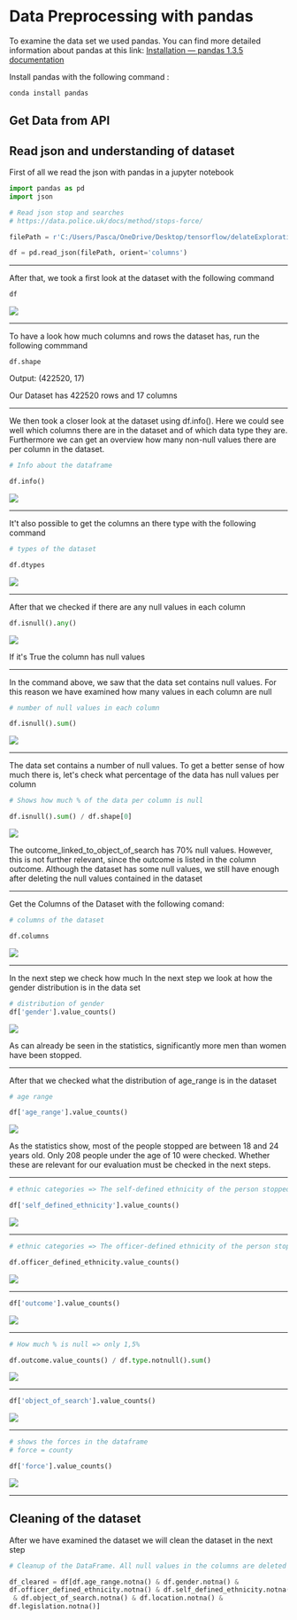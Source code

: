 # Data Preprocessing with pandas

To examine the data set we used pandas. You can find more detailed information about pandas at this link: [Installation &#8212; pandas 1.3.5 documentation](https://pandas.pydata.org/docs/getting_started/install.html)

Install pandas with the following command :

```bash
conda install pandas
```

## Get Data from API

## Read json and understanding of dataset

First of all we read the json with pandas in a jupyter notebook

```python
import pandas as pd
import json

# Read json stop and searches
# https://data.police.uk/docs/method/stops-force/

filePath = r'C:/Users/Pasca/OneDrive/Desktop/tensorflow/delateExploration/dataPreprocessing/dataByForce.json'

df = pd.read_json(filePath, orient='columns')
```

---



After that, we took a first look at the dataset with the following command

```python
df
```

![](../../../../../assets/img/2021-12-14-17-36-11-image.png)

---



To have a look how much columns and rows the dataset has, run the following commmand 

```
df.shape
```

Output: (422520, 17)

Our Dataset has 422520 rows and 17 columns

---



We then took a closer look at the dataset using df.info(). Here we could see well which columns there are in the dataset and of which data type they are. Furthermore we can get an overview how many non-null values there are per column in the dataset.

```python
# Info about the dataframe

df.info()
```

![](../../../../../assets/img/2021-12-14-17-36-26-image.png)

---



It't also possible to get the columns an there type with the following command 

```python
# types of the dataset

df.dtypes
```

![](../../../../../assets/img/2021-12-14-17-36-38-image.png)

---



After that we checked if there are any null values in each column

```python
df.isnull().any()
```

![](../../../../../assets/img/2021-12-14-17-36-54-image.png)

If it's True the column has null values

---



In the command above, we saw that the data set contains null values. For this reason we have examined how many values in each column are null

```python
# number of null values in each column

df.isnull().sum()
```

![](../../../../../assets/img/2021-12-14-17-37-06-image.png)

---



The data set contains a number of null values. To get a better sense of how much there is, let's check what percentage of the data has null values per column

```python
# Shows how much % of the data per column is null

df.isnull().sum() / df.shape[0]
```

![](../../../../../assets/img/2021-12-14-17-50-35-image.png)

The outcome_linked_to_object_of_search has 70% null values. However, this is not further relevant, since the outcome is listed in the column outcome. Although the dataset has some null values, we still have enough after deleting the null values contained in the dataset

---



Get the Columns of the Dataset with the following comand:

```python
# columns of the dataset 

df.columns
```

![](../../../../../assets/img/2021-12-14-17-55-01-image.png)

---



In the next step we check how much In the next step we look at how the gender distribution is in the data set 

```python
# distribution of gender
df['gender'].value_counts()
```

![](../../../../../assets/img/2021-12-14-17-56-12-image.png)

As can already be seen in the statistics, significantly more men than women have been stopped. 

---



After that we checked what the distribution of age_range is in the dataset

```python
# age range 

df['age_range'].value_counts()
```

![](../../../../../assets/img/2021-12-14-17-59-53-image.png)

As the statistics show, most of the people stopped are between 18 and 24 years old. Only 208 people under the age of 10 were checked. Whether these are relevant for our evaluation must be checked in the next steps.



---



```python
# ethnic categories => The self-defined ethnicity of the person stopped

df['self_defined_ethnicity'].value_counts()
```

![](../../../../../assets/img/2021-12-14-18-03-32-image.png)

---



```python
# ethnic categories => The officer-defined ethnicity of the person stopped

df.officer_defined_ethnicity.value_counts()
```

![](../../../../../assets/img/2021-12-14-18-04-20-image.png)

---



```python
df['outcome'].value_counts()
```

![](../../../../../assets/img/2021-12-14-18-04-53-image.png)

---



```python
# How much % is null => only 1,5%

df.outcome.value_counts() / df.type.notnull().sum()
```

![](../../../../../assets/img/2021-12-14-18-06-30-image.png)

---



```python
df['object_of_search'].value_counts()
```

![](../../../../../assets/img/2021-12-14-18-07-21-image.png)

---



```python
# shows the forces in the dataframe
# force = county

df['force'].value_counts()
```

![](../../../../../assets/img/2021-12-14-18-07-55-image.png)

---

## Cleaning of the dataset

After we have examined the dataset we will clean the dataset in the next step 





```python
# Cleanup of the DataFrame. All null values in the columns are deleted

df_cleared = df[df.age_range.notna() & df.gender.notna() & 
df.officer_defined_ethnicity.notna() & df.self_defined_ethnicity.notna()
 & df.object_of_search.notna() & df.location.notna() & 
df.legislation.notna()]
```
